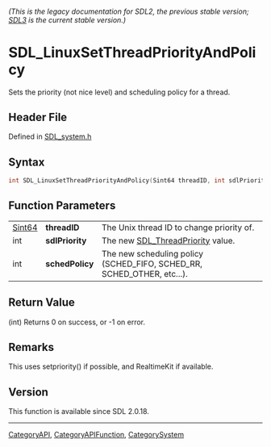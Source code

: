 ###### (This is the legacy documentation for SDL2, the previous stable version; [SDL3](https://wiki.libsdl.org/SDL3/) is the current stable version.)
# SDL_LinuxSetThreadPriorityAndPolicy

Sets the priority (not nice level) and scheduling policy for a thread.

## Header File

Defined in [SDL_system.h](https://github.com/libsdl-org/SDL/blob/SDL2/include/SDL_system.h)

## Syntax

```c
int SDL_LinuxSetThreadPriorityAndPolicy(Sint64 threadID, int sdlPriority, int schedPolicy);
```

## Function Parameters

|                  |                 |                                                                        |
| ---------------- | --------------- | ---------------------------------------------------------------------- |
| [Sint64](Sint64) | **threadID**    | The Unix thread ID to change priority of.                              |
| int              | **sdlPriority** | The new [SDL_ThreadPriority](SDL_ThreadPriority) value.                |
| int              | **schedPolicy** | The new scheduling policy (SCHED_FIFO, SCHED_RR, SCHED_OTHER, etc...). |

## Return Value

(int) Returns 0 on success, or -1 on error.

## Remarks

This uses setpriority() if possible, and RealtimeKit if available.

## Version

This function is available since SDL 2.0.18.

----
[CategoryAPI](CategoryAPI), [CategoryAPIFunction](CategoryAPIFunction), [CategorySystem](CategorySystem)

